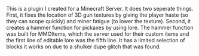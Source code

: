 This is a plugin I created for a Minecraft Server. It does two seperate things. First, it fixes the location of 3D gun textures by giving the player haste (so they can scope quickly) and miner fatigue (to lower the texture). Second, it creates a hammer function for pickaxes by using lore.
The hammer function was built for MMOItems, which the server used for their custom items and the first line of editable lore was the fifth line. It has a limited selection of blocks it works on due to a shulker dupe glitch that was found.
